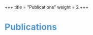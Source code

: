 +++
title = "Publications"
weight = 2
+++

<!--## Teaching--->
## <h1 style="color:#5297D5">Publications</h1>


